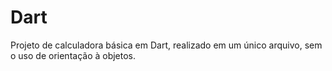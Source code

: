 # Dart
Projeto de calculadora básica em Dart, realizado em um único arquivo, sem o uso de orientação à objetos.
